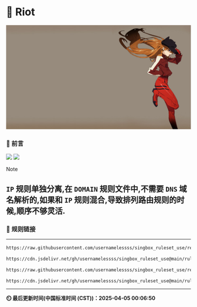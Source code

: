 
# 🧸 Riot
![](https://raw.githubusercontent.com/usernamelessss/picture-bed/main/images/202504042256831.jpg)
### 📣 前言
![](https://shields.io/badge/-移除重复规则-ff69b4) ![](https://shields.io/badge/-IP&nbsp;规则单独存放不与&nbsp;DOMAIN&nbsp;等混合-green)
> [!NOTE]
**`IP` 规则单独分离,在 `DOMAIN` 规则文件中,不需要 `DNS` 域名解析的,如果和 `IP` 规则混合,导致排列路由规则的时候,顺序不够灵活.**
---

###  🔗 规则链接
---

```url
https://raw.githubusercontent.com/usernamelessss/singbox_ruleset_use/refs/heads/main/rule/Riot/Riot_No_IP.json
```

```url
https://cdn.jsdelivr.net/gh/usernamelessss/singbox_ruleset_use@main/rule/Riot/Riot_No_IP.json
```

```url
https://raw.githubusercontent.com/usernamelessss/singbox_ruleset_use/refs/heads/main/rule/Riot/Riot_No_IP.srs
```

```url
https://cdn.jsdelivr.net/gh/usernamelessss/singbox_ruleset_use@main/rule/Riot/Riot_No_IP.srs
```

---
**⏲️ 最后更新时间(中国标准时间 (CST))：2025-04-05 00:06:50**